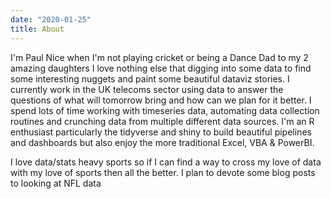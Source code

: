 ```yaml
---
date: "2020-01-25"
title: About
---
```


I'm Paul Nice when I'm not playing cricket or being a Dance Dad to my 2 amazing daughters I love nothing else that digging into some data to find some interesting nuggets and paint some beautiful dataviz stories. I currently work in the UK telecoms sector using data to answer the questions of what will tomorrow bring and how can we plan for it better. I spend lots of time working with timeseries data, automating data collection routines and crunching data from multiple different data sources. I'm an R enthusiast particularly the tidyverse and shiny to build beautiful pipelines and dashboards but also enjoy the more traditional Excel, VBA & PowerBI.

I love data/stats heavy sports so if I can find a way to cross my love of data with my love of sports then all the better. I plan to devote some blog posts to looking at NFL data

